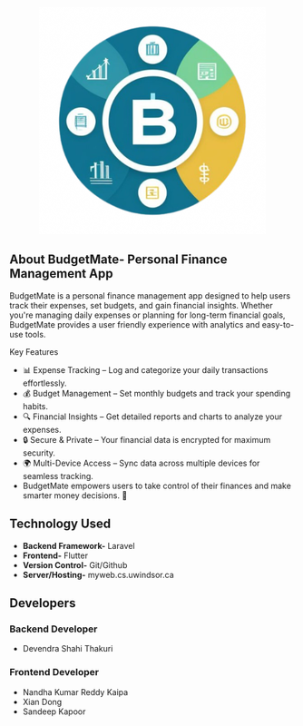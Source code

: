<p align="center"><a href="https://laravel.com" target="_blank"><img src="budgetmate.png" width="400" alt="Budgetmate Logo"></a></p>

## About BudgetMate- Personal Finance Management App

BudgetMate is a personal finance management app designed to help users track their expenses, set budgets, and gain financial insights. Whether you're managing daily expenses or planning for long-term financial goals, BudgetMate provides a user friendly experience with analytics and easy-to-use tools.

Key Features
- 📊 Expense Tracking – Log and categorize your daily transactions effortlessly.
- 💰 Budget Management – Set monthly budgets and track your spending habits.
- 🔍 Financial Insights – Get detailed reports and charts to analyze your expenses.
- 🔒 Secure & Private – Your financial data is encrypted for maximum security.
- 🌍 Multi-Device Access – Sync data across multiple devices for seamless tracking.
- BudgetMate empowers users to take control of their finances and make smarter money decisions. 🚀

## Technology Used
- **Backend Framework-** Laravel
- **Frontend-** Flutter
- **Version Control-** Git/Github
- **Server/Hosting-** myweb.cs.uwindsor.ca

## Developers
### Backend Developer
- Devendra Shahi Thakuri
  
### Frontend Developer
- Nandha Kumar Reddy Kaipa
- Xian Dong
- Sandeep Kapoor
